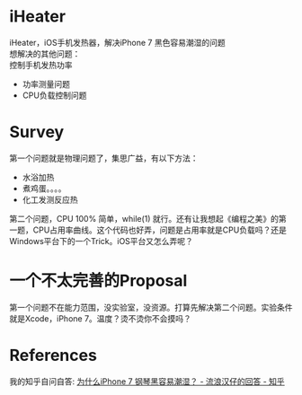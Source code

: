 
# iHeater
iHeater，iOS手机发热器，解决iPhone 7 黑色容易潮湿的问题  
想解决的其他问题：  
控制手机发热功率  
- 功率测量问题  
- CPU负载控制问题  

# Survey
第一个问题就是物理问题了，集思广益，有以下方法：  
- 水浴加热
- 煮鸡蛋。。。。
- 化工发测反应热

第二个问题，CPU 100% 简单，while(1) 就行。还有让我想起《编程之美》的第一题，CPU占用率曲线。这个代码也好弄，问题是占用率就是CPU负载吗？还是Windows平台下的一个Trick。iOS平台又怎么弄呢？

# 一个不太完善的Proposal
第一个问题不在能力范围，没实验室，没资源。打算先解决第二个问题。实验条件就是Xcode，iPhone 7。温度？烫不烫你不会摸吗？

# References
我的知乎自问自答: [为什么iPhone 7 钢琴黑容易潮湿？ - 流浪汉仔的回答 - 知乎](
https://www.zhihu.com/question/275519615/answer/395071370)
